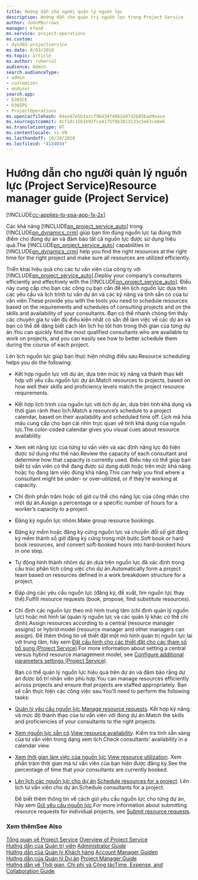 ```yaml
---
title: Hướng dẫn cho người quản lý nguồn lực
description: Hướng dẫn cho quản trị nguồn lực trong Project Service
author: JohnPBurrows
manager: kfend
ms.service: project-operations
ms.custom:
- dyn365-projectservice
ms.date: 8/03/2018
ms.topic: article
ms.author: ruhercul
audience: Admin
search.audienceType:
- admin
- customizer
- enduser
search.app:
- D365CE
- D365PS
- ProjectOperations
ms.openlocfilehash: 04ee87e5b1a2cf96434f4862e07d2b85bad9eace
ms.sourcegitcommit: 4cf1dc1561b92fca4175f0b3813133c5e63ce8e6
ms.translationtype: HT
ms.contentlocale: vi-VN
ms.lasthandoff: 10/28/2020
ms.locfileid: "4124034"
---
```

# <a name="resource-manager-guide-project-service"></a><span data-ttu-id="342ba-103">Hướng dẫn cho người quản lý nguồn lực (Project Service)</span><span class="sxs-lookup"><span data-stu-id="342ba-103">Resource manager guide (Project Service)</span></span>

[!INCLUDE[cc-applies-to-psa-app-1x-2x](../includes/cc-applies-to-psa-app-1x-2x.md)]

<span data-ttu-id="342ba-104">Các khả năng [!INCLUDE[pn_project_service_auto](../includes/pn-project-service-auto.md)] trong [!INCLUDE[pn_dynamics_crm](../includes/pn-dynamics-crm.md)] giúp bạn tìm đúng nguồn lực tại đúng thời điểm cho đúng dự án và đảm bảo tất cả nguồn lực được sử dụng hiệu quả.</span><span class="sxs-lookup"><span data-stu-id="342ba-104">The [!INCLUDE[pn_project_service_auto](../includes/pn-project-service-auto.md)] capabilities in [!INCLUDE[pn_dynamics_crm](../includes/pn-dynamics-crm.md)] help you find the right resources at the right time for the right project and make sure all resources are utilized efficiently.</span></span>  
  
 <span data-ttu-id="342ba-105">Triển khai hiệu quả cho các tư vấn viên của công ty với [!INCLUDE[pn_project_service_auto](../includes/pn-project-service-auto.md)].</span><span class="sxs-lookup"><span data-stu-id="342ba-105">Deploy your company’s consultants efficiently and effectively with the [!INCLUDE[pn_project_service_auto](../includes/pn-project-service-auto.md)].</span></span> <span data-ttu-id="342ba-106">Điều này cung cấp cho bạn các công cụ bạn cần để lên lịch nguồn lực dựa trên các yêu cầu và lịch trình tư vấn dự án và các kỹ năng và tính sẵn có của tư vấn viên.</span><span class="sxs-lookup"><span data-stu-id="342ba-106">These provide you with the tools you need to schedule resources based on the requirements and schedules of consulting projects and on the skills and availability of your consultants.</span></span> <span data-ttu-id="342ba-107">Bạn có thể nhanh chóng tìm thấy các chuyên gia tư vấn đủ điều kiện nhất có sẵn để làm việc về các dự án và bạn có thể dễ dàng biết cách lên lịch họ tốt hơn trong thời gian của từng dự án.</span><span class="sxs-lookup"><span data-stu-id="342ba-107">You can quickly find the most qualified consultants who are available to work on projects, and you can easily see how to better schedule them during the course of each project.</span></span>  
  
 <span data-ttu-id="342ba-108">Lên lịch nguồn lực giúp bạn thực hiện những điều sau:</span><span class="sxs-lookup"><span data-stu-id="342ba-108">Resource scheduling helps you do the following:</span></span>  
  
- <span data-ttu-id="342ba-109">Kết hợp nguồn lực với dự án, dựa trên mức kỹ năng và thành thạo kết hợp với yêu cầu nguồn lực dự án.</span><span class="sxs-lookup"><span data-stu-id="342ba-109">Match resources to projects, based on how well their skills and proficiency levels match the project resource requirements.</span></span>  
  
- <span data-ttu-id="342ba-110">Kết hợp lịch trình của nguồn lực với lịch dự án, dựa trên tính khả dụng và thời gian rảnh theo lịch.</span><span class="sxs-lookup"><span data-stu-id="342ba-110">Match a resource’s schedule to a project calendar, based on their availability and scheduled time off.</span></span> <span data-ttu-id="342ba-111">Lịch mã hóa màu cung cấp cho bạn cái nhìn trực quan về tính khả dụng của nguồn lực.</span><span class="sxs-lookup"><span data-stu-id="342ba-111">The color-coded calendar gives you visual cues about resource availability.</span></span>  
  
- <span data-ttu-id="342ba-112">Xem xét năng lực của từng tư vấn viên và xác định năng lực đó hiện được sử dụng như thế nào.</span><span class="sxs-lookup"><span data-stu-id="342ba-112">Review the capacity of each consultant and determine how that capacity is currently used.</span></span> <span data-ttu-id="342ba-113">Điều này có thể giúp bạn biết tư vấn viên có thể đang được sử dụng dưới hoặc trên mức khả năng hoặc họ đang làm việc đúng khả năng.</span><span class="sxs-lookup"><span data-stu-id="342ba-113">This can help you find where a consultant might be under- or over-utilized, or if they’re working at capacity.</span></span>  
  
- <span data-ttu-id="342ba-114">Chỉ định phần trăm hoặc số giờ cụ thể cho năng lực của công nhân cho một dự án.</span><span class="sxs-lookup"><span data-stu-id="342ba-114">Assign a percentage or a specific number of hours for a worker’s capacity to a project.</span></span>  
  
- <span data-ttu-id="342ba-115">Đăng ký nguồn lực nhóm.</span><span class="sxs-lookup"><span data-stu-id="342ba-115">Make group resource bookings.</span></span>  
  
- <span data-ttu-id="342ba-116">Đăng ký mềm hoặc đăng ký cứng nguồn lực và chuyển đổi số giờ đăng ký mềm thành số giờ đăng ký cứng trong một bước.</span><span class="sxs-lookup"><span data-stu-id="342ba-116">Soft book or hard book resources, and convert soft-booked hours into hard-booked hours in one step.</span></span>  
  
- <span data-ttu-id="342ba-117">Tự động hình thành nhóm dự án dựa trên nguồn lực đã xác định trong cấu trúc phân tích công việc cho dự án.</span><span class="sxs-lookup"><span data-stu-id="342ba-117">Automatically form a project team based on resources defined in a work breakdown structure for a project.</span></span>  
  
- <span data-ttu-id="342ba-118">Đáp ứng các yêu cầu nguồn lực (đăng ký, đề xuất, tìm nguồn lực thay thế).</span><span class="sxs-lookup"><span data-stu-id="342ba-118">Fulfill resource requests (book, propose, find substitute resources).</span></span>  
  
- <span data-ttu-id="342ba-119">Chỉ định các nguồn lực theo mô hình trung tâm (chỉ định quản lý nguồn lực) hoặc mô hình lai (quản lý nguồn lực và các quản lý khác có thể chỉ định).</span><span class="sxs-lookup"><span data-stu-id="342ba-119">Assign resources according to a central (resource manager assigns) or hybrid model (resource manager and other managers can assign).</span></span> <span data-ttu-id="342ba-120">Để thêm thông tin về thiết đặt một mô hình quản trị nguồn lực lai với trung tâm, hãy xem [Đặt cấu hình cho các thiết đặt cho các tham số bổ sung (Project Service)](../psa/configure-additional-parameters-settings.md).</span><span class="sxs-lookup"><span data-stu-id="342ba-120">For more information about setting a central versus hybrid resource management model, see [Configure additional parameters settings (Project Service)](../psa/configure-additional-parameters-settings.md).</span></span>  
  
  <span data-ttu-id="342ba-121">Bạn có thể quản lý nguồn lực hiệu quả trên dự án và đảm bảo rằng dự án được bố trí nhân viên phù hợp.</span><span class="sxs-lookup"><span data-stu-id="342ba-121">You can manage resources efficiently across projects and ensure that projects are staffed appropriately.</span></span> <span data-ttu-id="342ba-122">Bạn sẽ cần thực hiện các công việc sau:</span><span class="sxs-lookup"><span data-stu-id="342ba-122">You’ll need to perform the following tasks:</span></span>  
  
- <span data-ttu-id="342ba-123">[Quản lý yêu cầu nguồn lực](../psa/manage-resource-requests.md).</span><span class="sxs-lookup"><span data-stu-id="342ba-123">[Manage resource requests](../psa/manage-resource-requests.md).</span></span> <span data-ttu-id="342ba-124">Kết hợp kỹ năng và mức độ thành thạo của tư vấn viên với đúng dự án.</span><span class="sxs-lookup"><span data-stu-id="342ba-124">Match the skills and proficiencies of your consultants to the right projects.</span></span>  
  
- <span data-ttu-id="342ba-125">[Xem nguồn lực sẵn có](../psa/view-resource-availability.md).</span><span class="sxs-lookup"><span data-stu-id="342ba-125">[View resource availability](../psa/view-resource-availability.md).</span></span> <span data-ttu-id="342ba-126">Kiểm tra tính sẵn sàng của tư vấn viên trong dạng xem lịch.</span><span class="sxs-lookup"><span data-stu-id="342ba-126">Check consultants’ availability in a calendar view.</span></span>  
  
- <span data-ttu-id="342ba-127">[Xem thời gian làm việc của nguồn lực](../psa/view-resource-utilization.md).</span><span class="sxs-lookup"><span data-stu-id="342ba-127">[View resource utilization](../psa/view-resource-utilization.md).</span></span> <span data-ttu-id="342ba-128">Xem phần trăm thời gian mà tư vấn viên của bạn hiện được đăng ký.</span><span class="sxs-lookup"><span data-stu-id="342ba-128">See the percentage of time that your consultants are currently booked.</span></span>  
  
- <span data-ttu-id="342ba-129">[Lên lịch các nguồn lực cho dự án](../psa/schedule-resources-project.md).</span><span class="sxs-lookup"><span data-stu-id="342ba-129">[Schedule resources for a project](../psa/schedule-resources-project.md).</span></span> <span data-ttu-id="342ba-130">Lên lịch tư vấn viên cho dự án.</span><span class="sxs-lookup"><span data-stu-id="342ba-130">Schedule consultants for a project.</span></span>  
  
  <span data-ttu-id="342ba-131">Để biết thêm thông tin về cách gửi yêu cầu nguồn lực cho từng dự án, hãy xem [Gửi yêu cầu nguồn lực](../psa/submit-resource-requests.md).</span><span class="sxs-lookup"><span data-stu-id="342ba-131">For more information about submitting resource requests for individual projects, see [Submit resource requests](../psa/submit-resource-requests.md).</span></span>  
  
### <a name="see-also"></a><span data-ttu-id="342ba-132">Xem thêm</span><span class="sxs-lookup"><span data-stu-id="342ba-132">See Also</span></span>  
 <span data-ttu-id="342ba-133">[Tổng quan về Project Service](../psa/overview.md) </span><span class="sxs-lookup"><span data-stu-id="342ba-133">[Overview of Project Service](../psa/overview.md) </span></span>  
 <span data-ttu-id="342ba-134">[Hướng dẫn của Quản trị viên](../psa/admin-guide.md) </span><span class="sxs-lookup"><span data-stu-id="342ba-134">[Administrator Guide](../psa/admin-guide.md) </span></span>  
 <span data-ttu-id="342ba-135">[Hướng dẫn của Quản lý Khách hàng](../psa/account-manager-guide.md) </span><span class="sxs-lookup"><span data-stu-id="342ba-135">[Account Manager Guiden](../psa/account-manager-guide.md) </span></span>  
 <span data-ttu-id="342ba-136">[Hướng dẫn của Quản lý Dự án](../psa/project-manager-guide.md) </span><span class="sxs-lookup"><span data-stu-id="342ba-136">[Project Manager Guide](../psa/project-manager-guide.md) </span></span>  
 [<span data-ttu-id="342ba-137">Hướng dẫn về Thời gian, Chi phí và Cộng tác</span><span class="sxs-lookup"><span data-stu-id="342ba-137">Time, Expense, and Collaboration Guide</span></span>](../psa/time-expense-collaboration-guide.md)
